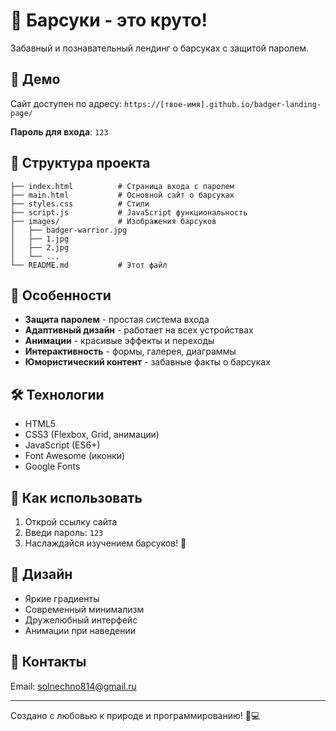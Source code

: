 # 🦡 Барсуки - это круто!

Забавный и познавательный лендинг о барсуках с защитой паролем.

## 🚀 Демо

Сайт доступен по адресу: `https://[твое-имя].github.io/badger-landing-page/`

**Пароль для входа**: `123`

## 📁 Структура проекта

```
├── index.html          # Страница входа с паролем
├── main.html           # Основной сайт о барсуках
├── styles.css          # Стили
├── script.js           # JavaScript функциональность
├── images/             # Изображения барсуков
│   ├── badger-warrior.jpg
│   ├── 1.jpg
│   ├── 2.jpg
│   └── ...
└── README.md           # Этот файл
```

## 🎯 Особенности

- **Защита паролем** - простая система входа
- **Адаптивный дизайн** - работает на всех устройствах
- **Анимации** - красивые эффекты и переходы
- **Интерактивность** - формы, галерея, диаграммы
- **Юмористический контент** - забавные факты о барсуках

## 🛠️ Технологии

- HTML5
- CSS3 (Flexbox, Grid, анимации)
- JavaScript (ES6+)
- Font Awesome (иконки)
- Google Fonts

## 📱 Как использовать

1. Открой ссылку сайта
2. Введи пароль: `123`
3. Наслаждайся изучением барсуков! 🦡

## 🎨 Дизайн

- Яркие градиенты
- Современный минимализм
- Дружелюбный интерфейс
- Анимации при наведении

## 📧 Контакты

Email: solnechno814@gmail.ru

---

Создано с любовью к природе и программированию! 🦡💻 